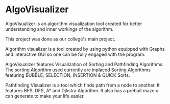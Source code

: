 # AlgoVisualizer
AlgoVisualizer is an algorithm visualization tool created for better understanding and inner workings of the algorithm. 

This project was done as our college's main project.

Algorithm visualizer is a tool created by using python equipped with Graphs and interactive GUI so one can be fully engaged with the program.

AlgoVisualizer features Visualization of Sorting and Pathfinding Algorithms. The sorting Algorithm used currently are inplaced Sorting Algorithms featuring 
BUBBLE, SELECTION, INSERTION & QUICK Sorts. 

Pathfinding Visualizer is a tool which finds path from a node to another. It features BFS, DFS, A* and Djkstra Algorithm.
It also has a prebuit maze u can generate to make your life easier.


